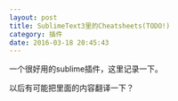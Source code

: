 ```yaml
---
layout: post
title: SublimeText3里的Cheatsheets(TODO!)
category: 插件
date: 2016-03-18 20:45:43
---
```


一个很好用的sublime插件，这里记录一下。

以后有可能把里面的内容翻译一下？
